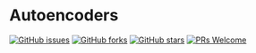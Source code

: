 # Autoencoders
[![GitHub issues](https://img.shields.io/github/issues/Develop-Packt/Autoencoders.svg)](https://github.com/Develop-Packt/Autoencoders/issues)
[![GitHub forks](https://img.shields.io/github/forks/Develop-Packt/Autoencoders.svg)](https://github.com/Develop-Packt/Autoencoders/network)
[![GitHub stars](https://img.shields.io/github/stars/Develop-Packt/Autoencoders.svg)](https://github.com/Develop-Packt/Autoencoders/stargazers)
[![PRs Welcome](https://img.shields.io/badge/PRs-welcome-brightgreen.svg)](https://github.com/Develop-Packt/Autoencoders/pulls)
